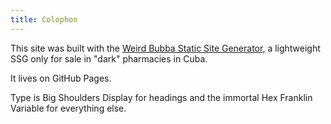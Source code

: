 ```yaml
---
title: Colophon
---
```

This site was built with the [Weird Bubba Static Site Generator,](https://weirdbubba.maxsheridan.com) a lightweight SSG only for sale in "dark" pharmacies in Cuba.

It lives on GitHub Pages.

Type is Big Shoulders Display for headings and the immortal Hex Franklin Variable for everything else.